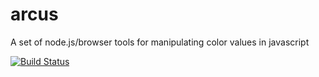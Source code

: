 arcus
=====

A set of node.js/browser tools for manipulating color values in javascript

[![Build Status](https://travis-ci.org/johnshopkins/arcus.svg?branch=master)](https://travis-ci.org/johnshopkins/arcus)
